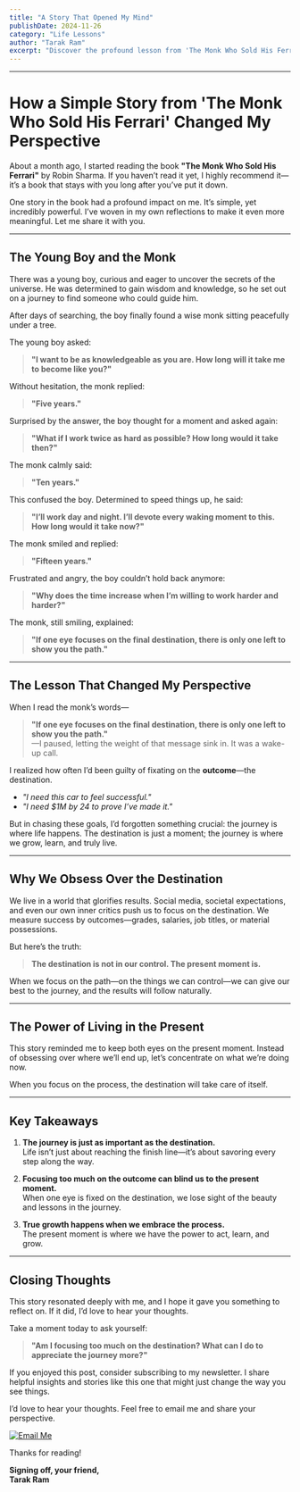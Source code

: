 ```yaml
---
title: "A Story That Opened My Mind"
publishDate: 2024-11-26
category: "Life Lessons"
author: "Tarak Ram"
excerpt: "Discover the profound lesson from 'The Monk Who Sold His Ferrari' that changed my perspective on focusing too much on the destination instead of the journey."
---
```

---

# How a Simple Story from 'The Monk Who Sold His Ferrari' Changed My Perspective

About a month ago, I started reading the book **"The Monk Who Sold His Ferrari"** by Robin Sharma. If you haven’t read it yet, I highly recommend it—it’s a book that stays with you long after you’ve put it down.

One story in the book had a profound impact on me. It’s simple, yet incredibly powerful. I’ve woven in my own reflections to make it even more meaningful. Let me share it with you.

---

## The Young Boy and the Monk

There was a young boy, curious and eager to uncover the secrets of the universe. He was determined to gain wisdom and knowledge, so he set out on a journey to find someone who could guide him.

After days of searching, the boy finally found a wise monk sitting peacefully under a tree.

The young boy asked:  
> **"I want to be as knowledgeable as you are. How long will it take me to become like you?"**

Without hesitation, the monk replied:  
> **"Five years."**

Surprised by the answer, the boy thought for a moment and asked again:  
> **"What if I work twice as hard as possible? How long would it take then?"**

The monk calmly said:  
> **"Ten years."**

This confused the boy. Determined to speed things up, he said:  
> **"I’ll work day and night. I’ll devote every waking moment to this. How long would it take now?"**

The monk smiled and replied:  
> **"Fifteen years."**

Frustrated and angry, the boy couldn’t hold back anymore:  
> **"Why does the time increase when I’m willing to work harder and harder?"**

The monk, still smiling, explained:  
> **"If one eye focuses on the final destination, there is only one left to show you the path."**

---

## The Lesson That Changed My Perspective

When I read the monk’s words—  
> **"If one eye focuses on the final destination, there is only one left to show you the path."**  
—I paused, letting the weight of that message sink in. It was a wake-up call.

I realized how often I’d been guilty of fixating on the **outcome**—the destination.  
- *"I need this car to feel successful."*  
- *"I need $1M by 24 to prove I’ve made it."*  

But in chasing these goals, I’d forgotten something crucial: the journey is where life happens. The destination is just a moment; the journey is where we grow, learn, and truly live.

---

## Why We Obsess Over the Destination

We live in a world that glorifies results. Social media, societal expectations, and even our own inner critics push us to focus on the destination. We measure success by outcomes—grades, salaries, job titles, or material possessions.

But here’s the truth:  
> **The destination is not in our control. The present moment is.**

When we focus on the path—on the things we can control—we can give our best to the journey, and the results will follow naturally.

---

## The Power of Living in the Present

This story reminded me to keep both eyes on the present moment. Instead of obsessing over where we’ll end up, let’s concentrate on what we’re doing now.  

When you focus on the process, the destination will take care of itself.  

---

## Key Takeaways

1. **The journey is just as important as the destination.**  
   Life isn’t just about reaching the finish line—it’s about savoring every step along the way.

2. **Focusing too much on the outcome can blind us to the present moment.**  
   When one eye is fixed on the destination, we lose sight of the beauty and lessons in the journey.

3. **True growth happens when we embrace the process.**  
   The present moment is where we have the power to act, learn, and grow.

---

## Closing Thoughts

This story resonated deeply with me, and I hope it gave you something to reflect on. If it did, I’d love to hear your thoughts.  

Take a moment today to ask yourself:  
> **"Am I focusing too much on the destination? What can I do to appreciate the journey more?"**

If you enjoyed this post, consider subscribing to my newsletter. I share helpful insights and stories like this one that might just change the way you see things.  

I’d love to hear your thoughts. Feel free to email me and share your perspective.  

[![Email Me](https://img.shields.io/badge/Email%20Me-jtarakram6699%40gmail.com-blue?style=for-the-badge)](mailto:jtarakram6699@gmail.com)

Thanks for reading!  

**Signing off, your friend,**  
**Tarak Ram**  